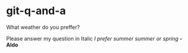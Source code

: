 # git-q-and-a

What weather do you preffer? 

Please answer my question in Italic
*I prefer summer summer or spring* **- Aldo**
